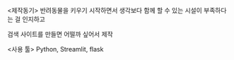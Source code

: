 <제작동기>
반려동물을 키우기 시작하면서 생각보다 함께 할 수 있는 시설이 부족하다는 걸 인지하고 

검색 사이트를 만들면 어떨까 싶어서 제작

<사용 툴>
Python, Streamlit, flask

